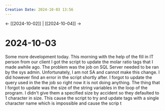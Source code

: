 ```yaml
---
Creation Date: 2024-10-03 13:56
---
```


<- [[2024-10-02]] | [[2024-10-04]]  ->

# 2024-10-03
Some more development today. This morning with the help of the fill in IT person from our client I got the script to update the molar ratio tags that I made awhile ago. The problem was the job on SQL Server needed to be ran by the sys admin. Unfortunately, I am not SA and cannot make this change. I did however find an error in the script shortly after. I forgot to update the query used in the the job so right now it is not doing anything.  The thing that I forgot to update was the size of the string variables in the loop of the program. I didn't give them a specified size by accident so they defaulted to 1 character in size. This cause the script to try and update tags with a single character name which is impossible and cause the scrip t